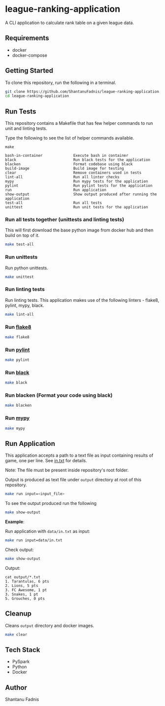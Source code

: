 # league-ranking-application
A CLI application to calculate rank table on a given league data.

## Requirements

* docker
* docker-compose
  
## Getting Started

To clone this repository, run the following in a terminal.
```bash
git clone https://github.com/ShantanuFadnis/league-ranking-application.git
cd league-ranking-application
```

## Run Tests

This repository contains a Makefile that has few helper commands to run unit and linting tests.

Type the following to see the list of helper commands available.

```
make

bash-in-container              Execute bash in container
black                          Run black tests for the application
blacken                        Format codebase using black
build-image                    Build image for testing
clear                          Remove containers used in tests
lint-all                       Run all linter checks
mypy                           Run mypy tests for the application
pylint                         Run pylint tests for the application
run                            Run application
show-output                    Show output produced after running the application
test-all                       Run all tests
unittest                       Run unit tests for the application
```

### Run all tests together (unittests and linting tests)

This will first download the base python image from docker hub and then build on top of it.

```bash
make test-all
```

### Run unittests

Run python unittests.

```bash
make unittest
```

### Run linting tests

Run linting tests. This application makes use of the following linters - flake8, pylint, mypy, black.

```bash
make lint-all
```

### Run [flake8](https://flake8.pycqa.org/en/latest/)

```bash
make flake8
```

### Run [pylint](https://www.pylint.org/)

```bash
make pylint
```

### Run [black](https://black.readthedocs.io/en/stable/)

```bash
make black
```

### Run blacken (Format your code using black)

```bash
make blacken
```

### Run [mypy](http://mypy-lang.org/)

```bash
make mypy
```

## Run Application

This application accepts a path to a text file as input containing results of game, one per line. See [in.txt](data/in.txt) for details.

Note: The file must be present inside repository's root folder.

Output is produced as text file under `output` directory at root of this repository.

```bash
make run input=<input_file>
```

To see the output produced run the following

```bash
make show-output
```

**Example**:

Run application with `data/in.txt` as input:

```bash
make run input=data/in.txt
```

Check output:
```bash
make show-output
```

Output:

```
cat output/*.txt
1. Tarantulas, 6 pts
2. Lions, 5 pts
3. FC Awesome, 1 pt
3. Snakes, 1 pt
5. Grouches, 0 pts
```

## Cleanup

Cleans `output` directory and docker images.
```bash
make clear
```

## Tech Stack

* PySpark
* Python
* Docker

## Author

Shantanu Fadnis
